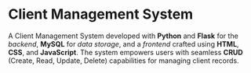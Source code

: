 
# Client Management System


A Client Management System developed with **Python** and **Flask** for the *backend*, **MySQL** for *data storage*, and a *frontend* crafted using **HTML**, **CSS**, and **JavaScript**. The system empowers users with seamless **CRUD** (Create, Read, Update, Delete) capabilities for managing client records.




